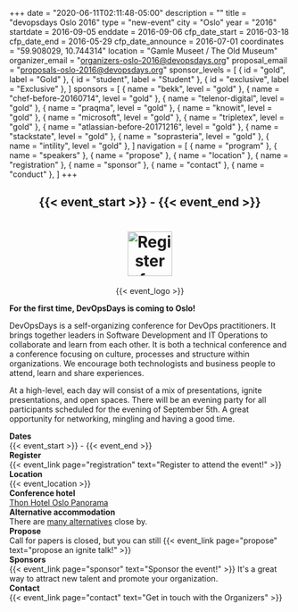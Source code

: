 +++
date = "2020-06-11T02:11:48-05:00"
description = ""
title = "devopsdays Oslo 2016"
type = "new-event"
city = "Oslo"
year = "2016"
startdate = 2016-09-05
enddate = 2016-09-06
cfp_date_start = 2016-03-18
cfp_date_end = 2016-05-29
cfp_date_announce = 2016-07-01
coordinates = "59.908029, 10.744314"
location = "Gamle Museet / The Old Museum"
organizer_email = "organizers-oslo-2016@devopsdays.org"
proposal_email = "proposals-oslo-2016@devopsdays.org"
sponsor_levels = [
    { id = "gold", label = "Gold" },
    { id = "student", label = "Student" },
    { id = "exclusive", label = "Exclusive" },
]
sponsors = [
    { name = "bekk", level = "gold" },
    { name = "chef-before-20160714", level = "gold" },
    { name = "telenor-digital", level = "gold" },
    { name = "praqma", level = "gold" },
    { name = "knowit", level = "gold" },
    { name = "microsoft", level = "gold" },
    { name = "tripletex", level = "gold" },
    { name = "atlassian-before-20171216", level = "gold" },
    { name = "stackstate", level = "gold" },
    { name = "soprasteria", level = "gold" },
    { name = "intility", level = "gold" },
]
navigation = [
    { name = "program" },
    { name = "speakers" },
    { name = "propose" },
    { name = "location" },
    { name = "registration" },
    { name = "sponsor" },
    { name = "contact" },
    { name = "conduct" },
]
+++
<div style="text-align:center;">
  <h2>{{< event_start >}} - {{< event_end >}}</h2>
  <h1><a href="http://www.eventbrite.co.uk/e/devopsdays-oslo-2016-tickets-24508983028?ref=ebtnebregn" target="_blank"><img src="https://www.eventbrite.co.uk/custombutton?eid=24508983028" height=" 80px" alt="Register for DevOpsDays Oslo 2016" /></a></h1>
  {{< event_logo >}}
</div>

<p><strong>For the first time, DevOpsDays is coming to Oslo!</strong></p>

<p>DevOpsDays is a self-organizing conference for DevOps practitioners. It brings together leaders in Software Development and IT Operations to collaborate and learn from each other. It is both a technical conference and a conference focusing on culture, processes and structure within organizations. We encourage both technologists and business people to attend, learn and share experiences.</p>

<p>At a high-level, each day will consist of a mix of presentations, ignite presentations, and open spaces. There will be an evening party for all participants scheduled for the evening of September 5th. A great opportunity for networking, mingling and having a good time.</p>

<!--## Sponsorships
{{< event_link page="sponsor" text="Sponsor the event!" >}} It's a great way to attract new talent and promote your organization.-->

<!--## Call for papers
{{< event_link page="propose" text="Propose a talk!" >}}. -->


<div class = "row">
  <div class = "col-md-3">
    <strong>Dates</strong>
  </div>
  <div class = "col-md-8">
    {{< event_start >}} - {{< event_end >}}
  </div>
</div>

<div class = "row">
  <div class = "col-md-3">
    <strong>Register</strong>
  </div>
  <div class = "col-md-8">
    {{< event_link page="registration" text="Register to attend the event!" >}}
  </div>
</div>

<div class = "row">
  <div class = "col-md-3">
    <strong>Location</strong>
  </div>
  <div class = "col-md-8">
    {{< event_location >}}
  </div>
</div>

<div class = "row">
  <div class = "col-md-3">
    <strong>Conference hotel</strong>
  </div>
  <div class = "col-md-8">
    <a href="http://www.thonhotels.com/standalone-pages/block-booking/devopsdays-is-coming-to-oslo-/">Thon Hotel Oslo Panorama</a>
  </div>
</div>

<div class = "row">
  <div class = "col-md-3">
    <strong>Alternative accommodation</strong>
  </div>
  <div class = "col-md-8">
    There are <a href="https://www.google.no/maps/search/Hoteller/@59.908037,10.7421253,17z/data=!3m1!4b1!4m8!2m7!3m6!1sHoteller!2sDronningensgate+4+Kvadraturen,+Gamle+Museet+Konferanse+og+Selskapslokaler,+0152+Oslo!3s0x46416e659eb51631:0xa98021d023cb87b2!4m2!1d10.744314!2d59.908029?hl=no">many alternatives</a> close by.
  </div>
</div>

<div class = "row">
  <div class = "col-md-3">
    <strong>Propose</strong>
  </div>
  <div class = "col-md-8">
    Call for papers is closed, but you can still {{< event_link page="propose" text="propose an ignite talk!" >}}
  </div>
</div>

<!-- <div class = "row">
  <div class = "col-md-3">
    <strong>Program</strong>
  </div>
  <div class = "col-md-8">
    View the {{< event_link page="program" text="program." >}}
  </div>
</div> -->

<!-- <div class = "row">
  <div class = "col-md-3">
    <strong>Speakers</strong>
  </div>
  <div class = "col-md-8">
    Check out the {{< event_link page="speakers" text="speakers!" >}}
  </div>
</div> -->

<div class = "row">
  <div class = "col-md-3">
    <strong>Sponsors</strong>
  </div>
  <div class = "col-md-8">
    {{< event_link page="sponsor" text="Sponsor the event!" >}} It's a great way to attract new talent and promote your organization.
  </div>
</div>

<div class = "row">
  <div class = "col-md-3">
    <strong>Contact</strong>
  </div>
  <div class = "col-md-8">
    {{< event_link page="contact" text="Get in touch with the Organizers" >}}
  </div>
</div>

